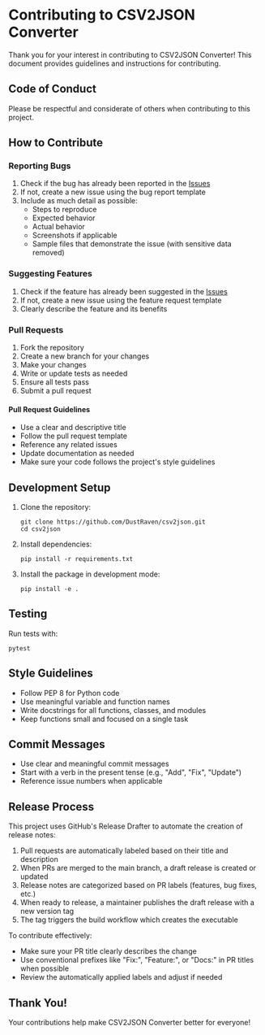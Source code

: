# Contributing to CSV2JSON Converter

Thank you for your interest in contributing to CSV2JSON Converter! This document provides guidelines and instructions for contributing.

## Code of Conduct

Please be respectful and considerate of others when contributing to this project.

## How to Contribute

### Reporting Bugs

1. Check if the bug has already been reported in the [Issues](https://github.com/DustRaven/csv2json/issues)
2. If not, create a new issue using the bug report template
3. Include as much detail as possible:
   - Steps to reproduce
   - Expected behavior
   - Actual behavior
   - Screenshots if applicable
   - Sample files that demonstrate the issue (with sensitive data removed)

### Suggesting Features

1. Check if the feature has already been suggested in the [Issues](https://github.com/DustRaven/csv2json/issues)
2. If not, create a new issue using the feature request template
3. Clearly describe the feature and its benefits

### Pull Requests

1. Fork the repository
2. Create a new branch for your changes
3. Make your changes
4. Write or update tests as needed
5. Ensure all tests pass
6. Submit a pull request

#### Pull Request Guidelines

- Use a clear and descriptive title
- Follow the pull request template
- Reference any related issues
- Update documentation as needed
- Make sure your code follows the project's style guidelines

## Development Setup

1. Clone the repository:
   ```
   git clone https://github.com/DustRaven/csv2json.git
   cd csv2json
   ```

2. Install dependencies:
   ```
   pip install -r requirements.txt
   ```

3. Install the package in development mode:
   ```
   pip install -e .
   ```

## Testing

Run tests with:
```
pytest
```

## Style Guidelines

- Follow PEP 8 for Python code
- Use meaningful variable and function names
- Write docstrings for all functions, classes, and modules
- Keep functions small and focused on a single task

## Commit Messages

- Use clear and meaningful commit messages
- Start with a verb in the present tense (e.g., "Add", "Fix", "Update")
- Reference issue numbers when applicable

## Release Process

This project uses GitHub's Release Drafter to automate the creation of release notes:

1. Pull requests are automatically labeled based on their title and description
2. When PRs are merged to the main branch, a draft release is created or updated
3. Release notes are categorized based on PR labels (features, bug fixes, etc.)
4. When ready to release, a maintainer publishes the draft release with a new version tag
5. The tag triggers the build workflow which creates the executable

To contribute effectively:
- Make sure your PR title clearly describes the change
- Use conventional prefixes like "Fix:", "Feature:", or "Docs:" in PR titles when possible
- Review the automatically applied labels and adjust if needed

## Thank You!

Your contributions help make CSV2JSON Converter better for everyone!
